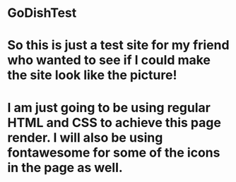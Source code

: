 # GoDishTest
# So this is just a test site for my friend who wanted to see if I could make the site look like the picture!
# I am just going to be using regular HTML and CSS to achieve this page render. I will also be using fontawesome for some of the icons in the page as well.
